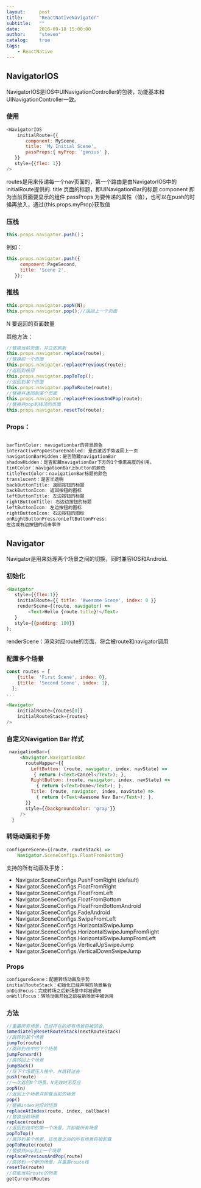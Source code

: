 ```yaml
---
layout:     post
title:      "ReactNativeNavigator"
subtitle:   ""
date:       2016-09-18 15:00:00
author:     "steven"
catalog:    true
tags:
    - ReactNative
---
```



## NavigatorIOS


NavigatorIOS是IOS中UINavigationController的包装，功能基本和UINavigationController一致。

### 使用  


```javascript
<NavigatorIOS
    initialRoute={{
       component: MyScene,
       title: 'My Initial Scene',
       passProps:{ myProp: 'genius' },
   }}
   style={{flex: 1}}
/>
```

routes是用来传递每一个nav页面的，第一个路由是由NavigatorIOS中的initialRoute提供的.
title 页面的标题，即UINavigationBar的标题
component 即为当前页面要显示的组件
passProps 为要传递的属性（值），也可以在push的时候再放入，通过{this.props.myProp}获取值

### 压栈

```javascript
this.props.navigator.push()；
```

例如：

```javascript
this.props.navigator.push({
     component:PageSecond,
     title: 'Scene 2',
   });
```

### 推栈

```javascript
this.props.navigator.popN(N);
this.props.navigator.pop();//返回上一个页面
```

N 要返回的页面数量

其他方法：

```javascript
//替换当前页面，并立即刷新
this.props.navigator.replace(route);
//替换前一个页面
this.props.navigator.replacePrevious(route);
//返回到栈顶
this.props.navigator.popToTop();
//返回到某个页面
this.props.navigator.popToRoute(route);
//替换并返回到某个页面
this.props.navigator.replacePreviousAndPop(route);
//替换并pop到栈顶的页面
this.props.navigator.resetTo(route);
```

### Props：

```javascript

barTintColor: navigationbar的背景颜色
interactivePopGestureEnabled: 是否激活手势返回上一页
navigationBarHidden：是否隐藏navigationBar
shadowHidden：是否影藏navigationBar下方的1个像素高度的引用。
tintColor：navigationBar上button的颜色
titleTextColor：navigationBar标题的颜色
translucent：是否半透明
backButtonTitle: 返回按钮的标题
backButtonIcon: 返回按钮的图标
leftButtonTitle: 左边按钮的标题
rightButtonTitle: 右边边按钮的标题
leftButtonIcon: 左边按钮的图标
rightButtonIcon: 右边按钮的图标
onRightButtonPress/onLeftButtonPress:
左边或右边按钮的点击事件
```

## Navigator

Navigator是用来处理两个场景之间的切换，同时兼容IOS和Android.

### 初始化

```javascript
<Navigator
   style={{flex:1}}
    initialRoute={{ title: 'Awesome Scene', index: 0 }}
    renderScene={(route, navigator) =>
        <Text>Hello {route.title}!</Text>
   }
   style={{padding: 100}}
);
```

renderScene：渲染对应route的页面，将会被route和navigator调用

### 配置多个场景

```javascript
const routes = [
    {title: 'First Scene', index: 0},
    {title: 'Second Scene', index: 1},
  ];
...

<Navigator
    initialRoute={routes[0]}
    initialRouteStack={routes}
/>
```

### 自定义Navigation Bar 样式

```javascript
 navigationBar={
     <Navigator.NavigationBar
       routeMapper={{
         LeftButton: (route, navigator, index, navState) =>
          { return (<Text>Cancel</Text>); },
         RightButton: (route, navigator, index, navState) =>
           { return (<Text>Done</Text>); },
         Title: (route, navigator, index, navState) =>
           { return (<Text>Awesome Nav Bar</Text>); },
       }}
       style={{backgroundColor: 'gray'}}
     />
  }
```


### 转场动画和手势

```javascript
configureScene={(route, routeStack) =>
    Navigator.SceneConfigs.FloatFromBottom}
```

支持的所有动画及手势：

* Navigator.SceneConfigs.PushFromRight (default)
* Navigator.SceneConfigs.FloatFromRight
* Navigator.SceneConfigs.FloatFromLeft
* Navigator.SceneConfigs.FloatFromBottom
* Navigator.SceneConfigs.FloatFromBottomAndroid
* Navigator.SceneConfigs.FadeAndroid
* Navigator.SceneConfigs.SwipeFromLeft
* Navigator.SceneConfigs.HorizontalSwipeJump
* Navigator.SceneConfigs.HorizontalSwipeJumpFromRight
* Navigator.SceneConfigs.HorizontalSwipeJumpFromLeft
* Navigator.SceneConfigs.VerticalUpSwipeJump
* Navigator.SceneConfigs.VerticalDownSwipeJump

### Props

```javascript
configureScene：配置转场动画及手势
initialRouteStack：初始化已经声明的场景集合
onDidFocus：完成转场之后新场景中将被调用
onWillFocus：转场动画开始之前在新场景中被调用
```

### 方法


```javascript
//重置所有场景，已经存在的所有场景将被回收，
immediatelyResetRouteStack(nextRouteStack)
//跳转到某个场景
jumpTo(route)
//跳转到栈中的下个场景
jumpForward()
//跳转回上个场景
jumpBack()
//将下个场景压入栈中，并跳转过去
push(route)
//一次返回N个场景。N无效时无反应
popN(n)
//返回上个场景并卸载当前的场景
pop()
//替换index对应的场景
replaceAtIndex(route, index, callback)
//替换当前场景
replace(route)
//返回到栈中的第一个场景，并卸载所有场景
popToTop()
//跳转到某个场景，该场景之后的所有场景将被卸载
popToRoute(route)
//替换并pop到上一个场景
replacePreviousAndPop(route)
//跳转到一个新的场景，并重置route栈
resetTo(route)
//获取当前route的列表
getCurrentRoutes
```
